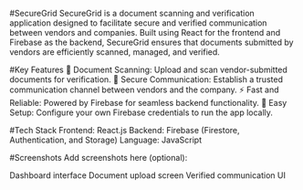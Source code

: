 #SecureGrid
SecureGrid is a document scanning and verification application designed to facilitate secure and verified communication between vendors and companies. Built using React for the frontend and Firebase as the backend, SecureGrid ensures that documents submitted by vendors are efficiently scanned, managed, and verified.

#Key Features
📄 Document Scanning: Upload and scan vendor-submitted documents for verification.
🔐 Secure Communication: Establish a trusted communication channel between vendors and the company.
⚡ Fast and Reliable: Powered by Firebase for seamless backend functionality.
🔧 Easy Setup: Configure your own Firebase credentials to run the app locally.

#Tech Stack
Frontend: React.js
Backend: Firebase (Firestore, Authentication, and Storage)
Language: JavaScript

#Screenshots
Add screenshots here (optional):

Dashboard interface
Document upload screen
Verified communication UI
